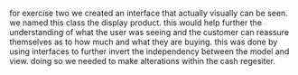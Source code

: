 for exercise two we created an interface that actually visually can be seen. we named this class the display product. this would help further the understanding of what the user was seeing and the customer can reassure themselves as to how much and what they are buying. this was done by using interfaces to further invert the independency between the model and view. doing so we needed to make alterations within the cash regesiter.
